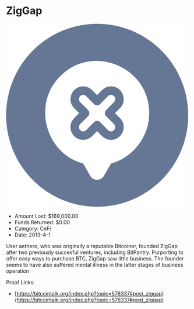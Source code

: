 # ZigGap
![ZigGap](/rektimages/ZigGap.png)
- Amount Lost: $169,000.00
- Funds Returned: $0.00
- Category: CeFi
- Date: 2013-4-1

User aethero, who was originally a reputable Bitcoiner, founded ZigGap after two previously succesful ventures, including BitPantry. Purporting to offer easy ways to purchase BTC, ZigGap saw little business. The founder seems to have also suffered mental illness in the latter stages of business operation


Proof Links:
- [https://bitcointalk.org/index.php?topic=576337#post_ziggap](https://bitcointalk.org/index.php?topic=576337#post_ziggap)



